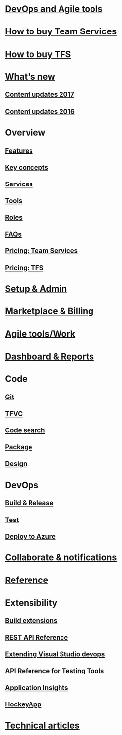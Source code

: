 # [DevOps and Agile tools](devops-alm-overview.md)
# [How to buy Team Services](/setup-admin/team-services/buy-basic-access-add-team-services-users.md)  
# [How to buy TFS](https://www.visualstudio.com/team-services/tfs-pricing/)
# [What's new](whats-new.md)  
## [Content updates 2017](content-updates/updates-2017.md)  
## [Content updates 2016](content-updates/updates-2016.md)   
# Overview
## [Features](alm-devops-features.md)
## [Key concepts](concepts.md)
## [Services](services.md)
## [Tools](tools.md)
## [Roles](roles.md)  
## [FAQs](faqs.md)
## [Pricing: Team Services](https://www.visualstudio.com/team-services/pricing/)
## [Pricing: TFS](https://www.visualstudio.com/team-services/tfs-pricing/)
# [Setup & Admin](../setup-admin/get-started.md)  



# [Marketplace & Billing]()



# [Agile tools/Work](/work/overview.md)
# [Dashboard & Reports](/report/overview.md)
# Code
## [Git](/git/overview.md)
## [TFVC](/tfvc/overview.md)
## [Code search](/search/overview.md)
## [Package](/package/overview.md)
## [Design](https://msdn.microsoft.com/library/57b85fsc.aspx)

# DevOps
## [Build & Release](/build/overview.md)
## [Test](/test/overview.md)
## [Deploy to Azure](/build/apps/index#deploy-to-azure.md)
# [Collaborate & notifications](collaborate/overview.md)  

# [Reference](/reference/overview.md)
# Extensibility
## [Build extensions](/integrate/extensions/overview#extensions.md)
## [REST API Reference](/integrate/api/overview.md)
## [Extending Visual Studio devops](https://msdn.microsoft.com/library/dd470570.aspx)
## [API Reference for Testing Tools](https://msdn.microsoft.com/library/dd465178.aspx)
## [Application Insights](https://azure.microsoft.com/documentation/services/application-insights)
## [HockeyApp](marketplace/get-hockeyapp.md)

# [Technical articles](http://visualstudio.com/articles/overview.md)


